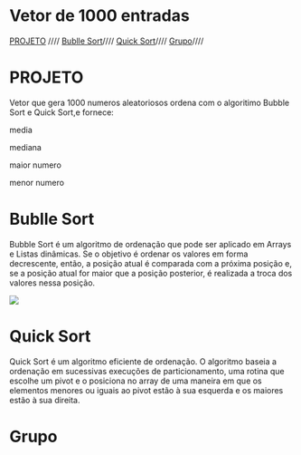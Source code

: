 <h1>Vetor de 1000 entradas</h1>
<p<align*centerp>
    <a href="https://github.com/Igorc15/GitHub-v1.0/blob/main/README.md#projeto">PROJETO</a> ////
    <a href=https://github.com/Igorc15/GitHub-v1.0/edit/main/README.md#bublle-sort>Bublle Sort</a>////
    <a href="https://github.com/Igorc15/GitHub-v1.0/blob/main/README.md#quick-sort">Quick Sort</a>////
     <a href="https://github.com/Igorc15/GitHub-v1.0/edit/main/README.md#grupo">Grupo</a>////

   <h1>PROJETO</h1>
   <p>Vetor que gera 1000 numeros aleatoriosos ordena com o algoritimo Bubble Sort e Quick Sort,e fornece:<p>
     <p>media</p>
     <p>mediana<p>
     <p>maior numero<p>
     <p>menor numero<p>

  <h1>Bublle Sort</h1>
    <p>Bubble Sort é um algoritmo de ordenação que pode ser aplicado em Arrays e Listas dinâmicas. Se o objetivo é ordenar os valores em forma decrescente, então, a posição atual é comparada com a próxima posição e, se a posição atual for maior que a posição posterior, é realizada a troca dos valores nessa posição.<p>
    <img src=https://www.productplan.com/uploads/bubble-sort-1024x683-2.png>
 <h1>Quick Sort</h1>
    <p>Quick Sort é um algoritmo eficiente de ordenação. O algoritmo baseia a ordenação em sucessivas execuções de particionamento, uma rotina que escolhe um pivot e o posiciona no array de uma maneira em que os elementos menores ou iguais ao pivot estão à sua esquerda e os maiores estão à sua direita.<p>
    <h1>Grupo</h1>
